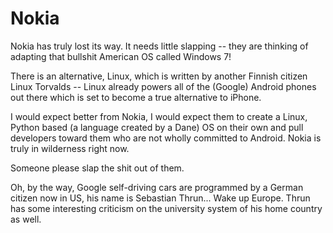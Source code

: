 # Nokia

Nokia has truly lost its way. It needs little slapping -- they are thinking of adapting that bullshit American OS called Windows 7!

There is an alternative, Linux, which is written by another Finnish citizen Linux Torvalds -- Linux already powers all of the (Google) Android phones out there which is set to become a true alternative to iPhone.

I would expect better from Nokia, I would expect them to create a Linux, Python based (a language created by a Dane) OS on their own and pull developers toward them who are not wholly committed to Android. Nokia is truly in wilderness right now.

Someone please slap the shit out of them.

Oh, by the way, Google self-driving cars are programmed by a German citizen now in US, his name is Sebastian Thrun... Wake up Europe. Thrun has some interesting criticism on the university system of his home country as well.
